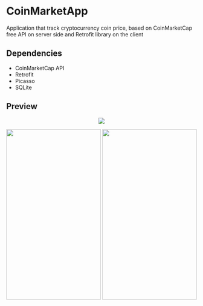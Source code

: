 # CoinMarketApp
Application that track cryptocurrency coin price, based on CoinMarketCap free API on server side and Retrofit library on the client
## Dependencies 
* CoinMarketCap API
* Retrofit
* Picasso 
* SQLite
## Preview 
<p align="center"> 
<img src="https://github.com/b00m-b00m/CoinMarketApp/blob/master/videotogif_2018.08.08_08.51.23.gif">
</p>
<p align="center"> 
    <img src="https://github.com/b00m-b00m/CoinMarketApp/blob/master/Screenshot_2018-08-08-17-35-10-029_com.example.pavel.myapplication.png" height="450" width="250" >
    <img src="https://github.com/b00m-b00m/CoinMarketApp/blob/master/Screenshot_2018-08-08-17-35-10-029_com.example.pavel.myapplication.png" height="450" width="250" >
</p>

